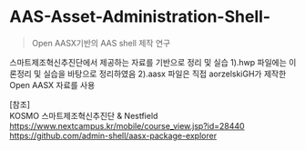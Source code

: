 # AAS-Asset-Administration-Shell-

> Open AASX기반의 AAS shell 제작 연구


스마트제조혁신추진단에서 제공하는 자료를 기반으로 정리 및 실습 
   1).hwp 파일에는 이론정리 및 실습을 바탕으로 정리하였음
   2).aasx 파일은 직접 aorzelskiGH가 제작한 Open AASX 자료를 사용


[참조]  
 KOSMO 스마트제조혁신추진단 & Nestfield  
 https://www.nextcampus.kr/mobile/course_view.jsp?id=28440 
  https://github.com/admin-shell/aasx-package-explorer
